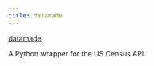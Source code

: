 ```yaml
---
title: datamade
---
```


[datamade](https://github.com/datamade/census)  
  
A Python wrapper for the US Census API.